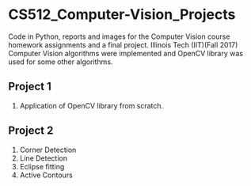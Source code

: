 # CS512_Computer-Vision_Projects
Code in Python, reports and images for the Computer Vision course homework assignments and a final project. Illinois Tech (IIT)(Fall 2017) Computer Vision algorithms were implemented and OpenCV library was used for some other algorithms.

## Project 1
1. Application of OpenCV library from scratch.

## Project 2
1. Corner Detection
2. Line Detection 
3. Eclipse fitting
4. Active Contours
